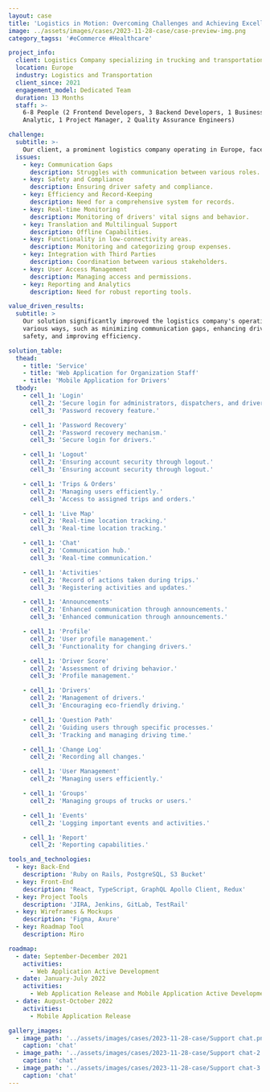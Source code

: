 ```yaml
---
layout: case
title: 'Logistics in Motion: Overcoming Challenges and Achieving Excellence'
image: ../assets/images/cases/2023-11-28-case/case-preview-img.png
category_tagss: '#eCommerce #Healthcare'

project_info:
  client: Logistics Company specializing in trucking and transportation services.
  location: Europe
  industry: Logistics and Transportation
  client_since: 2021
  engagement_model: Dedicated Team
  duration: 13 Months
  staff: >-
    6-8 People (2 Frontend Developers, 3 Backend Developers, 1 Business
    Analytic, 1 Project Manager, 2 Quality Assurance Engineers)

challenge:
  subtitle: >-
    Our client, a prominent logistics company operating in Europe, faced several critical challenges:
  issues:
    - key: Communication Gaps
      description: Struggles with communication between various roles.
    - key: Safety and Compliance
      description: Ensuring driver safety and compliance.
    - key: Efficiency and Record-Keeping
      description: Need for a comprehensive system for records.
    - key: Real-time Monitoring
      description: Monitoring of drivers' vital signs and behavior.
    - key: Translation and Multilingual Support
      description: Offline Capabilities.
    - key: Functionality in low-connectivity areas.
      description: Monitoring and categorizing group expenses.
    - key: Integration with Third Parties
      description: Coordination between various stakeholders.
    - key: User Access Management
      description: Managing access and permissions.
    - key: Reporting and Analytics
      description: Need for robust reporting tools.

value_driven_results:
  subtitle: >
    Our solution significantly improved the logistics company's operations in
    various ways, such as minimizing communication gaps, enhancing driver
    safety, and improving efficiency.

solution_table:
  thead:
    - title: 'Service'
    - title: 'Web Application for Organization Staff'
    - title: 'Mobile Application for Drivers'
  tbody:
    - cell_1: 'Login'
      cell_2: 'Secure login for administrators, dispatchers, and driver supporters.'
      cell_3: 'Password recovery feature.'

    - cell_1: 'Password Recovery'
      cell_2: 'Password recovery mechanism.'
      cell_3: 'Secure login for drivers.'

    - cell_1: 'Logout'
      cell_2: 'Ensuring account security through logout.'
      cell_3: 'Ensuring account security through logout.'

    - cell_1: 'Trips & Orders'
      cell_2: 'Managing users efficiently.'
      cell_3: 'Access to assigned trips and orders.'

    - cell_1: 'Live Map'
      cell_2: 'Real-time location tracking.'
      cell_3: 'Real-time location tracking.'

    - cell_1: 'Chat'
      cell_2: 'Communication hub.'
      cell_3: 'Real-time communication.'

    - cell_1: 'Activities'
      cell_2: 'Record of actions taken during trips.'
      cell_3: 'Registering activities and updates.'

    - cell_1: 'Announcements'
      cell_2: 'Enhanced communication through announcements.'
      cell_3: 'Enhanced communication through announcements.'

    - cell_1: 'Profile'
      cell_2: 'User profile management.'
      cell_3: 'Functionality for changing drivers.'

    - cell_1: 'Driver Score'
      cell_2: 'Assessment of driving behavior.'
      cell_3: 'Profile management.'

    - cell_1: 'Drivers'
      cell_2: 'Management of drivers.'
      cell_3: 'Encouraging eco-friendly driving.'

    - cell_1: 'Question Path'
      cell_2: 'Guiding users through specific processes.'
      cell_3: 'Tracking and managing driving time.'

    - cell_1: 'Change Log'
      cell_2: 'Recording all changes.'

    - cell_1: 'User Management'
      cell_2: 'Managing users efficiently.'

    - cell_1: 'Groups'
      cell_2: 'Managing groups of trucks or users.'

    - cell_1: 'Events'
      cell_2: 'Logging important events and activities.'

    - cell_1: 'Report'
      cell_2: 'Reporting capabilities.'

tools_and_technologies:
  - key: Back-End
    description: 'Ruby on Rails, PostgreSQL, S3 Bucket'
  - key: Front-End
    description: 'React, TypeScript, GraphQL Apollo Client, Redux'
  - key: Project Tools
    description: 'JIRA, Jenkins, GitLab, TestRail'
  - key: Wireframes & Mockups
    description: 'Figma, Axure'
  - key: Roadmap Tool
    description: Miro

roadmap:
  - date: September-December 2021
    activities:
      - Web Application Active Development
  - date: January-July 2022
    activities:
      - Web Application Release and Mobile Application Active Development
  - date: August-October 2022
    activities:
      - Mobile Application Release

gallery_images:
  - image_path: '../assets/images/cases/2023-11-28-case/Support chat.png'
    caption: 'chat'
  - image_path: '../assets/images/cases/2023-11-28-case/Support chat-2.png'
    caption: 'chat'
  - image_path: '../assets/images/cases/2023-11-28-case/Support chat-3.png'
    caption: 'chat'
---
```

